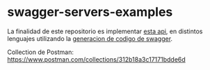 # swagger-servers-examples

La finalidad de este repositorio es implementar [esta api](https://github.com/mesaglio/swagger-server-example/blob/master/swagger.yml), en distintos lenguajes utilizando la [generacion de codigo de swagger](https://swagger.io/docs/open-source-tools/swagger-codegen/).

Collection de Postman: https://www.postman.com/collections/312b18a3c17171bdde6d
